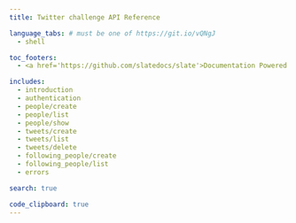 ```yaml
---
title: Twitter challenge API Reference

language_tabs: # must be one of https://git.io/vQNgJ
  - shell

toc_footers:
  - <a href='https://github.com/slatedocs/slate'>Documentation Powered by Slate</a>

includes:
  - introduction
  - authentication
  - people/create
  - people/list
  - people/show
  - tweets/create
  - tweets/list
  - tweets/delete
  - following_people/create
  - following_people/list
  - errors

search: true

code_clipboard: true
---
```

